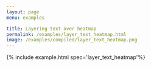 ```yaml
---
layout: page
menu: examples

title: Layering text over heatmap
permalink: /examples/layer_text_heatmap.html
image: /examples/compiled/layer_text_heatmap.png
---
```




{% include example.html spec='layer_text_heatmap'%}
